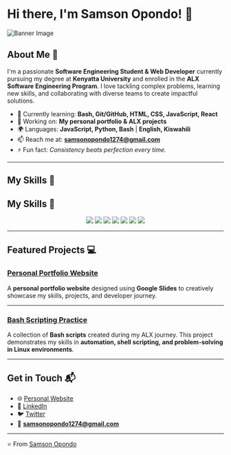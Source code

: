 # Hi there, I'm Samson Opondo! 👋  

![Banner Image](https://github.com/your-username/your-repo/blob/main/banner.png)  

## About Me 🚀  

I'm a passionate **Software Engineering Student & Web Developer** currently pursuing my degree at **Kenyatta University** and enrolled in the **ALX Software Engineering Program**. I love tackling complex problems, learning new skills, and collaborating with diverse teams to create impactful solutions.  

- 🌱 Currently learning: **Bash, Git/GitHub, HTML, CSS, JavaScript, React**  
- 🔭 Working on: **My personal portfolio & ALX projects**  
- 🌍 Languages: **JavaScript, Python, Bash** | **English, Kiswahili**  
- 📫 Reach me at: **samsonopondo1274@gmail.com**  
- ⚡ Fun fact: *Consistency beats perfection every time.*  

---

## My Skills 🧠  

## My Skills 🧠  

<p align="center">
  <img src="https://img.shields.io/badge/-HTML-E34F26?style=flat-square&logo=html5&logoColor=white" />
  <img src="https://img.shields.io/badge/-CSS-1572B6?style=flat-square&logo=css3&logoColor=white" />
  <img src="https://img.shields.io/badge/-JavaScript-F7DF1E?style=flat-square&logo=javascript&logoColor=black" />
  <img src="https://img.shields.io/badge/-React-61DAFB?style=flat-square&logo=react&logoColor=black" />
  <img src="https://img.shields.io/badge/-Node.js-339933?style=flat-square&logo=node.js&logoColor=white" />
  <img src="https://img.shields.io/badge/-Git-F05032?style=flat-square&logo=git&logoColor=white" />
  <img src="https://img.shields.io/badge/-Bash-4EAA25?style=flat-square&logo=gnu-bash&logoColor=white" />
</p>

---

## Featured Projects 💻  

### [Personal Portfolio Website](https://sites.google.com/d/1bZNLbrs-AVekHWbNp9iziGJx6dAbL5zX/p/1mHwANnND5pYWwEK-r6svsVsdrD--P2k6/edit?pli=1)  

A **personal portfolio website** designed using **Google Slides** to creatively showcase my skills, projects, and developer journey.  

---

### [Bash Scripting Practice](https://github.com/your-username/bash-practice)  

A collection of **Bash scripts** created during my ALX journey. This project demonstrates my skills in **automation, shell scripting, and problem-solving in Linux environments**.  

---

## Get in Touch 📬  

- 🌐 [Personal Website](https://sites.google.com/d/1bZNLbrs-AVekHWbNp9iziGJx6dAbL5zX/p/1mHwANnND5pYWwEK-r6svsVsdrD--P2k6/edit?pli=1)  
- 💼 [LinkedIn](https://www.linkedin.com/in/samson-opondo-29b101287/)  
- 🐦 [Twitter](https://x.com/Samso_001)  
- 📧 **samsonopondo1274@gmail.com**  

---

⭐️ From [Samson Opondo](https://github.com/your-username)  

